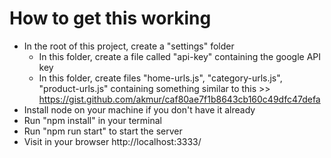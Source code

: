 # How to get this working

- In the root of this project, create a "settings" folder
  - In this folder, create a file called "api-key" containing the google API key
  - In this folder, create files "home-urls.js", "category-urls.js", "product-urls.js" containing something similar to this >> https://gist.github.com/akmur/caf80ae7f1b8643cb160c49dfc47defa
- Install node on your machine if you don't have it already
- Run "npm install" in your terminal
- Run "npm run start" to start the server
- Visit in your browser http://localhost:3333/
